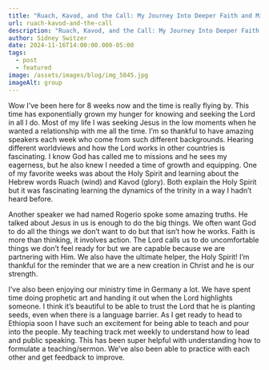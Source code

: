 ```yaml
---
title: "Ruach, Kavod, and the Call: My Journey Into Deeper Faith and Missions"
url: ruach-kavod-and-the-call
description: "Ruach, Kavod, and the Call: My Journey Into Deeper Faith and Missions"
author: Sidney Switzer
date: 2024-11-16T14:00:00.000-05:00
tags:
  - post
  - featured
image: /assets/images/blog/img_5845.jpg
imageAlt: group
---
```

Wow I’ve been here for 8 weeks now and the time is really flying by. This time has exponentially grown my hunger for knowing and seeking the Lord in all I do. Most of my life I was seeking Jesus in the low moments when he wanted a relationship with me all the time. I’m so thankful to have amazing speakers each week who come from such different backgrounds. Hearing different worldviews and how the Lord works in other countries is fascinating. I know God has called me to missions and he sees my eagerness, but he also knew I needed a time of growth and equipping. One of my favorite weeks was about the Holy Spirit and learning about the Hebrew words Ruach (wind) and Kavod (glory). Both explain the Holy Spirit but it was fascinating learning the dynamics of the trinity in a way I hadn’t heard before. 

Another speaker we had named Rogerio spoke some amazing truths. He talked about Jesus in us is enough to do the big things. We often want God to do all the things we don’t want to do but that isn’t how he works. Faith is more than thinking, it involves action. The Lord calls us to do uncomfortable things we don’t feel ready for but we are capable because we are partnering with Him. We also have the ultimate helper, the Holy Spirit! I’m thankful for the reminder that we are a new creation in Christ and he is our strength. 

I’ve also been enjoying our ministry time in Germany a lot. We have spent time doing prophetic art and handing it out when the Lord highlights someone. I think it’s beautiful to be able to trust the Lord that he is planting seeds, even when there is a language barrier. As I get ready to head to Ethiopia soon I have such an excitement for being able to teach and pour into the people. My teaching track met weekly to understand how to lead and public speaking. This has been super helpful with understanding how to formulate a teaching/sermon. We’ve also been able to practice with each other and get feedback to improve. 
